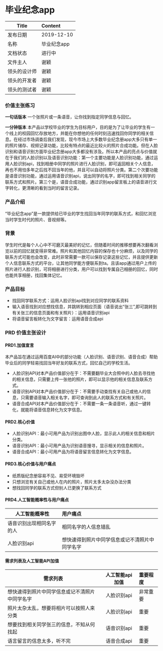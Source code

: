 # 毕业纪念app


Title|Content
-----|:------
发布日期|2019-12-10
名称|毕业纪念app
文档状态|进行中
文件主人|	谢颖
领头的设计师|	谢颖
领头的开发者|	谢颖
领头的测试者|	谢颖

### 价值主张练习
**一句话版本**
一个张照片或一条语音，让你找到指定同学信息与回忆。

**一分钟版本**
本产品以学校毕业的学生为目标用户，目的是为了让毕业的学生有一个线上的校园回忆存放地方，并能在你想他的任何时刻迅速找回你同学的相关信息。在经过市场调查后我们发现，现今市场上大多数毕业纪念册app大多只有单一的照片储存、视频记录功能，比较有特点的最近比较火的照片合成功能。但在人脸识别和语音识别方面毕业纪念册app大多都没有涉及。所以本产品的亮点与价值就在于我们的人脸识别以及语音识别功能：第一个主要功能是人脸识别功能，通过运用人脸识别api，找到相册中同学的照片进行人脸识别，即可返回相关个人信息，再也不用怕多年之后找不回当年的他，并且可以自动将照片分类。第二个次要功能是语音识别功能，通过运用语音识别api，说出同学的名字，即可找到相关同学的联系方式和照片。第三个是，语音合成功能，通过识别app留言板上的语音进行文字转化，更清晰的看到当时的留言记录。
### 产品介绍
“毕业纪念app”是一款提供给已毕业的学生找回当年同学的联系方式，和回忆浏览当时学生时代的照片、音视频等。
### 背景
学生时代是每个人心中不可磨灭最美好的记忆，但随着时间的推移想要再次翻看浏览以前的回忆就变得非常难。照片和其他回忆内容的保存也十分麻烦，以及同学的联系方式可能也会改变，此时非常需要一款可以保存记录这些记忆，并且提供更新个人信息联系方式的平台，让其他同学能方便联系到ta。且该app通过用户上传的照片进行人脸识别，可将相册进行分类，用户可以找到专属自己相册的回忆，同时也能共享相册，找回集体记忆。

### 产品目标
- 找回同学联系方式：运用人脸识别api找到对应同学的联系资料
- 输入语音找到对应想找信息，并跳转到相应页面（语音说出“张三”,即可跳转到有关张三的信息页面和有关照片）：运用语音识别api
- 将语音留言板转化为文字留言：运用语音合成api

### PRD 价值主张设计
#### PRD1.加值宣言
本产品旨在通过运用百度AI中的部分功能（人脸识别、语音识别、语音合成）帮助毕业后的同学轻易找回当年好友的联系方式，回忆自己的学校生活。
- 人脸识别API对本产品价值部分在于：不需要翻毕业大合照中的人脸去寻找他的相关信息，只需要上传一张他的照片，即可以显示他的相关信息及联系方式。
- 语音识别API对本产品价值部分在于：不需要手动查找有关自己或他人的信息，只需要语音输入相关名字，即可查询到此人的联系方式和有关照片。
- 语音合成API对本产品价值部分在于：不需要一条一条语音听，通过一键转化，就能将语音信息转化为文字信息。

#### PRD2.核心价值
- 人脸识别API：最小可用产品为识别出图中人脸，显示此人的相关信息和相片分类。
- 语音识别API：最小可用产品为识别语音搜寻，显示相关的信息和照片。
- 语音合成API：最小可用产品为将语音留言信息转化为文字信息。

#### PRD3.核心价值与用户痛点 
- 纸质版纪念册容易不见、易受环境毁坏
- 只想浏览有关自己或他人在内的照片，照片太多太杂没办法分类
- 想找回同学的联系方式但别人已更换了联系方式

#### PRD4.人工智能概率性与用户痛点
人工智能概率性|用户痛点
-------------|:------
语音识别出现相同名字的人|相同名字的人信息错乱
人脸识别api|想快速得到照片中同学信息或记不清照片中同学名字


#### 需求列表及人工智能API加值
需求列表|人工智能api加值|重要程度
-------|:-------------:|:--------
想快速得到照片中同学信息或记不清照片中同学名字|人脸识别api|非常重要
照片太杂太乱，想要将相片可以按照人来分类|人脸识别api|重要
想要找到相关同学张三的信息，不知从何找起|语音识别api|重要
语言留言的信息太多，听不完|语音合成api|重要
